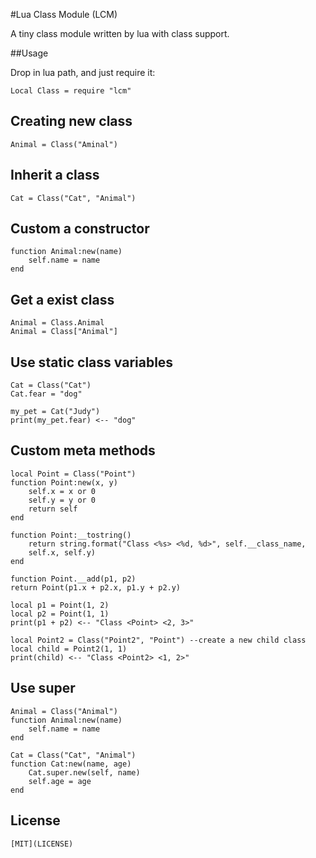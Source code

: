#Lua Class Module (LCM)

A tiny class module written by lua with class support.

##Usage

Drop in lua path, and just require it:


	Local Class = require "lcm"


## Creating new class

	Animal = Class("Aminal")

## Inherit a class

	Cat = Class("Cat", "Animal")

## Custom a constructor

	function Animal:new(name)
		self.name = name
	end

## Get a exist class

	Animal = Class.Animal
	Animal = Class["Animal"]

## Use static class variables

	Cat = Class("Cat")
	Cat.fear = "dog"
	
	my_pet = Cat("Judy")
	print(my_pet.fear) <-- "dog"

## Custom meta methods

	local Point = Class("Point")
	function Point:new(x, y)
		self.x = x or 0
		self.y = y or 0
		return self
	end

	function Point:__tostring()
		return string.format("Class <%s> <%d, %d>", self.__class_name,
		self.x, self.y)
	end

	function Point.__add(p1, p2)
	return Point(p1.x + p2.x, p1.y + p2.y)

	local p1 = Point(1, 2)
	local p2 = Point(1, 1)
	print(p1 + p2) <-- "Class <Point> <2, 3>"

	local Point2 = Class("Point2", "Point") --create a new child class
	local child = Point2(1, 1)
	print(child) <-- "Class <Point2> <1, 2>"

## Use super

	Animal = Class("Animal")
	function Animal:new(name)
		self.name = name
	end

	Cat = Class("Cat", "Animal")
	function Cat:new(name, age)
		Cat.super.new(self, name)
		self.age = age
	end

## License
	[MIT](LICENSE)





